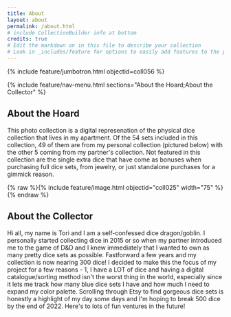 ```yaml
---
title: About
layout: about
permalink: /about.html
# include CollectionBuilder info at bottom
credits: true
# Edit the markdown on in this file to describe your collection
# Look in _includes/feature for options to easily add features to the page
---
```


{% include feature/jumbotron.html objectid=coll056 %}

{% include feature/nav-menu.html sections="About the Hoard;About the Collector" %}

## About the Hoard
This photo collection is a digital represenation of the physical dice collection that lives in my apartment. Of the 54 sets included in this collection, 49 of them are from my personal collection (pictured below) with the other 5 coming from my partner's collection. Not featured in this collection are the single extra dice that have come as bonuses when purchasing full dice sets, from jewelry, or just standalone purchases for a gimmick reason. 

{% raw %}{% include feature/image.html objectid="coll025" width="75" %}{% endraw %}

## About the Collector
Hi all, my name is Tori and I am a self-confessed dice dragon/goblin. I personally started collecting dice in 2015 or so when my partner introduced me to the game of D&D and I knew immediately that I wanted to own as many pretty dice sets as possible. Fastforward a few years and my collection is now nearing 300 dice! I decided to make this the focus of my project for a few reasons - 1, I have a LOT of dice and having a digital catalogue/sorting method isn't the worst thing in the world, especially since it lets me track how many blue dice sets I have and how much I need to expand my color palette. Scrolling through Etsy to find gorgeous dice sets is honestly a highlight of my day some days and I'm hoping to break 500 dice by the end of 2022. Here's to lots of fun ventures in the future!

